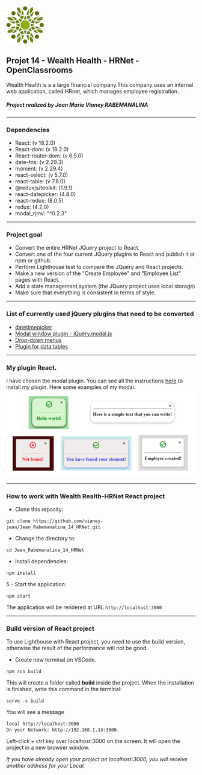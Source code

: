   <img src='./assets/image/logo.png'>  
  
## Projet 14 - Wealth Health - HRNet - OpenClassrooms

Wealth Health is a a large financial company.This company uses an internal web application, called HRnet, which manages employee registration.

##### Project realized by Jean Marie Vianey RABEMANALINA

---

### Dependencies

- React: (v 18.2.0)
- React-dom: (v 18.2.0)
- React-router-dom: (v 6.5.0)
- date-fns: (v 2.29.3)
- moment: (v 2.29.4)
- react-select: (v 5.7.0)
- react-table: (v 7.8.0)
- @reduxjs/toolkit: (1.9.1)
- react-datepicker: (4.8.0)
- react-redux: (8.0.5)
- redux: (4.2.0)
- modal_rjmv: "^0.2.3"

---

### Project goal

- Convert the entire HRNet JQuery project to React.
- Convert one of the four current JQuery plugins to React and publish it at npm or github.
- Perform Lighthouse test to compare the JQuery and React projects.
- Make a new version of the "Create Employee" and "Employee List" pages with React.
- Add a state management system (the JQuery project uses local storage)
- Make sure that everything is consistent in terms of style.

---

### List of currently used jQuery plugins that need to be converted

- [datetimepicker](https://github.com/xdan/datetimepicker)
- [Modal window plugin - jQuery.modal.js](https://github.com/kylefox/jquery-modal)
- [Drop-down menus](https://github.com/jquery/jquery-ui/blob/main/ui/widgets/selectmenu.js)
- [Plugin for data tables](https://github.com/DataTables/DataTables)

---
### My plugin React.

I have chosen the modal plugin. You can see all the instructions [here](https://www.npmjs.com/package/modal_rjmv) to install my plugin.
Here some examples of my modal.
<img src='./src/assets/image/modalexamples.png'>

---

### How to work with Wealth Realth-HRNet React project

- Clone this reposity:

```
git clone https://github.com/vianey-jean/Jean_Rabemanalina_14_HRNet.git
```

- Change the directory to:

```
cd Jean_Rabemanalina_14_HRNet
```

- Install dependencies:

```
npm install
```

5 - Start the application:

```
npm start
```

The application will be rendered at URL `http://localhost:3000`

---

### Build version of React project

To use Lighthouse with React project, you need to use the build version, otherwise the result of the performance will not be good.

- Create new terminal on VSCode.

```
npm run build
```

This will create a folder called **build** inside the project. When the installation is finished, write this command in the terminal:

```
serve -s build
```

You will see a message

```
local http://localhost:3000
On your Network: http://192.168.1.13:3000.
```

Left-click + ctrl key over localhost:3000 on the screen. It will open the project in a new browser window.

_If you have already open your project on localhost:3000, you will receive another address for your Local._